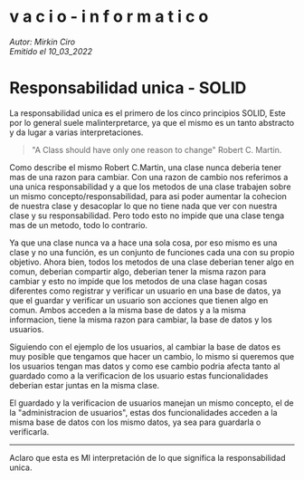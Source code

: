 v a c i o - i n f o r m a t i c o
====
*Autor: Mirkin Ciro* <br>
*Emitido el 10_03_2022*

# Responsabilidad unica - SOLID

La responsabilidad unica es el primero de los cinco principios SOLID, Este por lo general suele malinterpretarce, ya que el mismo es un tanto abstracto y da lugar a varias interpretaciones.

> "A Class should have only one reason to change" Robert C. Martin.

Como describe el mismo Robert C.Martin, una clase nunca deberia tener mas de una razon para cambiar. Con una razon de cambio nos referimos a una unica responsabilidad y a que los metodos de una clase trabajen sobre un mismo concepto/responsabilidad, para asi poder aumentar la cohecion de nuestra clase y desacoplar lo que no tiene nada que ver con nuestra clase y su responsabilidad. Pero todo esto no impide que una clase tenga mas de un metodo, todo lo contrario.

Ya que una clase nunca va a hace una sola cosa, por eso mismo es una clase y no una función, es un conjunto de funciones cada una con su propio objetivo. Ahora bien, todos los metodos de una clase deberian tener algo en comun, deberian compartir algo, deberian tener la misma razon para cambiar y esto no impide que los metodos de una clase hagan cosas diferentes como registrar y verificar un usuario en una base de datos, ya que el guardar y verificar un usuario son acciones que tienen algo en comun. Ambos acceden a la misma base de datos y a la misma informacion, tiene la misma razon para cambiar, la base de datos y los usuarios.

Siguiendo con el ejemplo de los usuarios, al cambiar la base de datos es muy posible que tengamos que hacer un cambio, lo mismo si queremos que los usuarios tengan mas datos y como ese cambio podria afecta tanto al guardado como a la verificacion de los usuario estas funcionalidades deberian estar juntas en la misma clase.

El guardado y la verificacion de usuarios manejan un mismo concepto, el de la "administracion de usuarios", estas dos funcionalidades acceden a la misma base de datos con los mismo datos, ya sea para guardarla o verificarla.
___
Aclaro que esta es MI interpretación de lo que significa la responsabilidad unica. 

